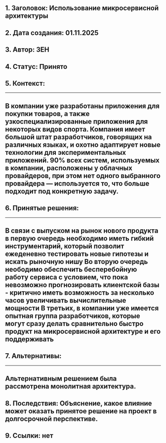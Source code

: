 ## 1. Заголовок: Использование микросервисной архитектуры 
## 2. Дата создания: 01.11.2025
## 3. Автор: ЗЕН
## 4. Статус: Принято
## 5. Контекст: 
---
В компании уже разработаны приложения для покупки товаров, а также узкоспециализированные приложения для некоторых видов спорта. Компания имеет большой штат разработчиков, говорящих на различных языках, и охотно адаптирует новые технологии для экспериментальных приложений. 90% всех систем, используемых в компании, расположены у облачных провайдеров, при этом нет одного выбранного провайдера — используется то, что больше подходит под конкретную задачу. 
---

## 6. Принятые решения: 
---
В связи с выпуском на рынок нового продукта в первую очередь необходимо иметь гибкий инструментарий, который позволит ежеденевно тестировать новые гипотезы и искать рыночную нишу
Во вторую очередь неободимо обеспечить бесперебойную работу сервиса с условием, что пока невозможно прогнозировать клиентской базы - критично иметь возможность за несколько часов увеличивать вычислительные мощности
В третьих, в компании уже имеется опытная группа разработчиков, которые могут сразу делать сравнительно быстро продукт на микросервисной архитектуре и его поддерживать
---
## 7. Альтернативы: 
---
Альтернативным решением была рассмотрена монолитная архитектура.  
---
## 8. Последствия: Объяснение, какое влияние может оказать принятое решение на проект в долгосрочной перспективе.


## 9. Ссылки: нет


